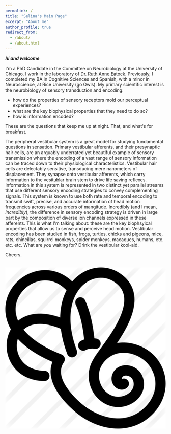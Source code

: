 ```yaml
---
permalink: /
title: "Selina's Main Page"
excerpt: "About me"
author_profile: true
redirect_from: 
  - /about/
  - /about.html
---
```


**_hi and welcome_**

I'm a PhD Candidate in the Committee on Neurobiology at the University of Chicago. I work in the laboratory of [Dr. Ruth Anne Eatock](https://voices.uchicago.edu/eatocklab/). Previously, I completed my BA in Cognitive Sciences and Spanish, with a minor in Neuroscience, at Rice University (go Owls). My primary scientific interest is the neurobiology of sensory transduction and encoding: 
* how do the properties of sensory receptors mold our perceptual experiences? 
* what are the key biophysical properties that they need to do so?
* how is information encoded? 

These are the questions that keep me up at night. That, and what's for breakfast.

The peripheral vestibular system is a great model for studying fundamental questions in sensation. Primary vestibular afferents, and their presynaptic hair cells, are an arguably underrated yet beautiful example of sensory transmission where the encoding of a vast range of sensory information can be traced down to  their physiological characteristics. Vestibular hair cells are delectably sensitive, transducing mere nanometers of displacement. They synapse onto vestibular afferents, which carry information to the vesitublar brain stem to drive life saving reflexes. Information in this system is represented in two distinct yet parallel streams that use different sensory encoding strategies to convey complementing signals. This system is known to use both rate and temporal encoding to transmit swift, precise, and accurate information of head motion frequencies across various orders of mangitude. Incredibly (and I mean, _incredibly_), the difference in sensory encoding strategy is driven in large part by the composition of diverse ion channels expressed in these afferents. This is what I'm talking about: these are the key biophsyical properties that allow us to sense and perceive head motion. Vestibular encoding has been studied in fish, frogs, turtles, chicks and pigeons, mice, rats, chincillas, squirrel monkeys, spider monkeys, macaques, humans, etc. etc. etc. What are *you* waiting for? Drink the vestibular kool-aid. 

Cheers.

<br/><img src='/images/inner ear.png'>

